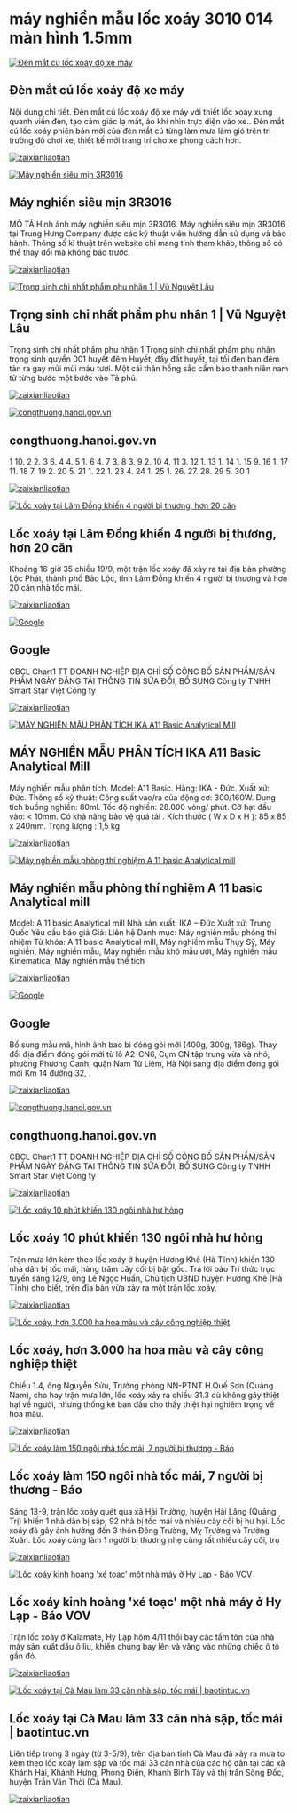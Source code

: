 # máy nghiền mẫu lốc xoáy 3010 014 màn hình 1.5mm
<a href="https://mnn.zoosnet.net/LR/Chatpre.aspx?id=MNN94995150&p=https://topgrinding.com/" target="_blank">![Đèn mắt cú lốc xoáy độ xe máy](https://github.com/technlg/images/blob/main/44.jpg)</a>
## Đèn mắt cú lốc xoáy độ xe máy
Nội dung chi tiết. Đèn mắt cú lốc xoáy độ xe máy với thiết lốc xoáy xung quanh viền đèn, tạo cảm giác lạ mắt, ảo khi nhìn trực diện vào xe.. Đèn mắt cú lốc xoáy phiên bản mới của đèn mắt cú từng làm mưa làm gió trên trị trường đồ chơi xe, thiết kế mới trang trí cho xe phong cách hơn.
<a href="https://mnn.zoosnet.net/LR/Chatpre.aspx?id=MNN94995150&p=https://topgrinding.com/" target="_blank"><img src="https://github.com/technlg/images/raw/main/chat11.jpg" alt="zaixianliaotian"/></a><a href="//whatsapp.shibangsoft.com/WhatsApp.php" ><img src="https://github.com/technlg/images/raw/main/chat11.png" alt=""></a>
<a href="https://mnn.zoosnet.net/LR/Chatpre.aspx?id=MNN94995150&p=https://topgrinding.com/" target="_blank">![Máy nghiền siêu mịn 3R3016](https://github.com/technlg/images/blob/main/19.jpg)</a>
## Máy nghiền siêu mịn 3R3016
MÔ TẢ Hình ảnh máy nghiền siêu mịn 3R3016. Máy nghiền siêu mịn 3R3016 tại Trung Hưng Company được các kỹ thuật viên hướng dẫn sử dụng và bảo hành. Thông số kĩ thuật trên website chỉ mang tính tham khảo, thông số có thể thay đổi mà không báo trước.
<a href="https://mnn.zoosnet.net/LR/Chatpre.aspx?id=MNN94995150&p=https://topgrinding.com/" target="_blank"><img src="https://github.com/technlg/images/raw/main/chat11.jpg" alt="zaixianliaotian"/></a><a href="//whatsapp.shibangsoft.com/WhatsApp.php" ><img src="https://github.com/technlg/images/raw/main/chat11.png" alt=""></a>
<a href="https://mnn.zoosnet.net/LR/Chatpre.aspx?id=MNN94995150&p=https://topgrinding.com/" target="_blank">![Trọng sinh chi nhất phẩm phu nhân 1 | Vũ Nguyệt Lâu](https://github.com/technlg/images/blob/main/6.jpg)</a>
## Trọng sinh chi nhất phẩm phu nhân 1 | Vũ Nguyệt Lâu
Trọng sinh chi nhất phẩm phu nhân 1 Trọng sinh chi nhất phẩm phu nhân trọng sinh quyển 001 huyết đêm Huyết, đầy đất huyết, tại tối đen ban đêm tản ra gay mũi mùi máu tươi. Một cái thân hồng sắc cẩm bào thanh niên nam tử từng bước một bước vào Tả phủ.
<a href="https://mnn.zoosnet.net/LR/Chatpre.aspx?id=MNN94995150&p=https://topgrinding.com/" target="_blank"><img src="https://github.com/technlg/images/raw/main/chat11.jpg" alt="zaixianliaotian"/></a><a href="//whatsapp.shibangsoft.com/WhatsApp.php" ><img src="https://github.com/technlg/images/raw/main/chat11.png" alt=""></a>
<a href="https://mnn.zoosnet.net/LR/Chatpre.aspx?id=MNN94995150&p=https://topgrinding.com/" target="_blank">![congthuong.hanoi.gov.vn](https://github.com/technlg/images/blob/main/14.jpg)</a>
## congthuong.hanoi.gov.vn
1 10. 2 2. 3 6. 4 4. 5 1. 6 4. 7 3. 8 3. 9 2. 10 4. 11 3. 12 1. 13 1. 14 1. 15 9. 16 1. 17 11. 18 7. 19 2. 20 5. 21 1. 22 1. 23 4. 24 1. 25 1. 26. 27. 28. 29 5. 30 1 
<a href="https://mnn.zoosnet.net/LR/Chatpre.aspx?id=MNN94995150&p=https://topgrinding.com/" target="_blank"><img src="https://github.com/technlg/images/raw/main/chat11.jpg" alt="zaixianliaotian"/></a><a href="//whatsapp.shibangsoft.com/WhatsApp.php" ><img src="https://github.com/technlg/images/raw/main/chat11.png" alt=""></a>
<a href="https://mnn.zoosnet.net/LR/Chatpre.aspx?id=MNN94995150&p=https://topgrinding.com/" target="_blank">![Lốc xoáy tại Lâm Đồng khiến 4 người bị thương, hơn 20 căn ](https://github.com/technlg/images/blob/main/20.jpg)</a>
## Lốc xoáy tại Lâm Đồng khiến 4 người bị thương, hơn 20 căn 
Khoảng 16 giờ 35 chiều 19/9, một trận lốc xoáy đã xảy ra tại địa bàn phường Lộc Phát, thành phố Bảo Lộc, tỉnh Lâm Đồng khiến 4 người bị thương và hơn 20 căn nhà tốc mái.
<a href="https://mnn.zoosnet.net/LR/Chatpre.aspx?id=MNN94995150&p=https://topgrinding.com/" target="_blank"><img src="https://github.com/technlg/images/raw/main/chat11.jpg" alt="zaixianliaotian"/></a><a href="//whatsapp.shibangsoft.com/WhatsApp.php" ><img src="https://github.com/technlg/images/raw/main/chat11.png" alt=""></a>
<a href="https://mnn.zoosnet.net/LR/Chatpre.aspx?id=MNN94995150&p=https://topgrinding.com/" target="_blank">![Google](https://github.com/technlg/images/blob/main/60.jpg)</a>
## Google
CBCL Chart1 TT DOANH NGHIỆP ĐỊA CHỈ SỐ CÔNG BỐ SẢN PHẨM/SẢN PHẨM NGÀY ĐĂNG TẢI THÔNG TIN SỬA ĐỔI, BỔ SUNG Công ty TNHH Smart Star Việt Công ty
<a href="https://mnn.zoosnet.net/LR/Chatpre.aspx?id=MNN94995150&p=https://topgrinding.com/" target="_blank"><img src="https://github.com/technlg/images/raw/main/chat11.jpg" alt="zaixianliaotian"/></a><a href="//whatsapp.shibangsoft.com/WhatsApp.php" ><img src="https://github.com/technlg/images/raw/main/chat11.png" alt=""></a>
<a href="https://mnn.zoosnet.net/LR/Chatpre.aspx?id=MNN94995150&p=https://topgrinding.com/" target="_blank">![MÁY NGHIỀN MẪU PHÂN TÍCH IKA A11 Basic Analytical Mill](https://github.com/technlg/images/blob/main/59.jpg)</a>
## MÁY NGHIỀN MẪU PHÂN TÍCH IKA A11 Basic Analytical Mill
Máy nghiền mẫu phân tích. Model: A11 Basic. Hãng: IKA - Đức. Xuất xứ: Đức. Thông số kỹ thuât: Công suất vào/ra của động cơ: 300/160W. Dung tích buồng nghiền: 80ml. Tốc độ nghiền: 28.000 vòng/ phút. Cỡ hạt đầu vào: < 10mm. Có khả năng bảo vệ quá tải . Kích thước ( W x D x H ): 85 x 85 x 240mm. Trọng lượng : 1,5 kg 
<a href="https://mnn.zoosnet.net/LR/Chatpre.aspx?id=MNN94995150&p=https://topgrinding.com/" target="_blank"><img src="https://github.com/technlg/images/raw/main/chat11.jpg" alt="zaixianliaotian"/></a><a href="//whatsapp.shibangsoft.com/WhatsApp.php" ><img src="https://github.com/technlg/images/raw/main/chat11.png" alt=""></a>
<a href="https://mnn.zoosnet.net/LR/Chatpre.aspx?id=MNN94995150&p=https://topgrinding.com/" target="_blank">![Máy nghiền mẫu phòng thí nghiệm A 11 basic Analytical mill](https://github.com/technlg/images/blob/main/57.jpg)</a>
## Máy nghiền mẫu phòng thí nghiệm A 11 basic Analytical mill
Model: A 11 basic Analytical mill Nhà sản xuất: IKA – Đức Xuất xứ: Trung Quốc Yêu cầu báo giá Giá: Liên hệ Danh mục: Máy nghiền mẫu phòng thí nhiệm Từ khóa: A 11 basic Analytical mill, Máy nghiềm mẫu Thụy Sỹ, Máy nghiền, Máy nghiền mẫu, Máy nghiền mẫu khô mẫu ướt, Máy nghiền mẫu Kinematica, Máy nghiền mẫu thể tích 
<a href="https://mnn.zoosnet.net/LR/Chatpre.aspx?id=MNN94995150&p=https://topgrinding.com/" target="_blank"><img src="https://github.com/technlg/images/raw/main/chat11.jpg" alt="zaixianliaotian"/></a><a href="//whatsapp.shibangsoft.com/WhatsApp.php" ><img src="https://github.com/technlg/images/raw/main/chat11.png" alt=""></a>
<a href="https://mnn.zoosnet.net/LR/Chatpre.aspx?id=MNN94995150&p=https://topgrinding.com/" target="_blank">![Google](https://github.com/technlg/images/blob/main/51.jpg)</a>
## Google
Bổ sung mẫu mã, hình ảnh bao bì đóng gói mới (400g, 300g, 186g). Thay đổi địa điểm đóng gói mới từ lô A2-CN6, Cụm CN tập trung vừa và nhỏ, phường Phương Canh, quận Nam Từ Liêm, Hà Nội sang địa điểm đóng gói mới Km 14 đường 32, .
<a href="https://mnn.zoosnet.net/LR/Chatpre.aspx?id=MNN94995150&p=https://topgrinding.com/" target="_blank"><img src="https://github.com/technlg/images/raw/main/chat11.jpg" alt="zaixianliaotian"/></a><a href="//whatsapp.shibangsoft.com/WhatsApp.php" ><img src="https://github.com/technlg/images/raw/main/chat11.png" alt=""></a>
<a href="https://mnn.zoosnet.net/LR/Chatpre.aspx?id=MNN94995150&p=https://topgrinding.com/" target="_blank">![congthuong.hanoi.gov.vn](https://github.com/technlg/images/blob/main/8.jpg)</a>
## congthuong.hanoi.gov.vn
CBCL Chart1 TT DOANH NGHIỆP ĐỊA CHỈ SỐ CÔNG BỐ SẢN PHẨM/SẢN PHẨM NGÀY ĐĂNG TẢI THÔNG TIN SỬA ĐỔI, BỔ SUNG Công ty TNHH Smart Star Việt Công ty
<a href="https://mnn.zoosnet.net/LR/Chatpre.aspx?id=MNN94995150&p=https://topgrinding.com/" target="_blank"><img src="https://github.com/technlg/images/raw/main/chat11.jpg" alt="zaixianliaotian"/></a><a href="//whatsapp.shibangsoft.com/WhatsApp.php" ><img src="https://github.com/technlg/images/raw/main/chat11.png" alt=""></a>
<a href="https://mnn.zoosnet.net/LR/Chatpre.aspx?id=MNN94995150&p=https://topgrinding.com/" target="_blank">![Lốc xoáy 10 phút khiến 130 ngôi nhà hư hỏng](https://github.com/technlg/images/blob/main/49.jpg)</a>
## Lốc xoáy 10 phút khiến 130 ngôi nhà hư hỏng
Trận mưa lớn kèm theo lốc xoáy ở huyện Hương Khê (Hà Tĩnh) khiến 130 nhà dân bị tốc mái, hàng trăm cây cối bị bật gốc. Trả lời báo Tri thức trực tuyến sáng 12/9, ông Lê Ngọc Huấn, Chủ tịch UBND huyện Hương Khê (Hà Tĩnh) cho biết, trên địa bàn vừa xảy ra một trận lốc xoáy.
<a href="https://mnn.zoosnet.net/LR/Chatpre.aspx?id=MNN94995150&p=https://topgrinding.com/" target="_blank"><img src="https://github.com/technlg/images/raw/main/chat11.jpg" alt="zaixianliaotian"/></a><a href="//whatsapp.shibangsoft.com/WhatsApp.php" ><img src="https://github.com/technlg/images/raw/main/chat11.png" alt=""></a>
<a href="https://mnn.zoosnet.net/LR/Chatpre.aspx?id=MNN94995150&p=https://topgrinding.com/" target="_blank">![Lốc xoáy, hơn 3.000 ha hoa màu và cây công nghiệp thiệt ](https://github.com/technlg/images/blob/main/63.jpg)</a>
## Lốc xoáy, hơn 3.000 ha hoa màu và cây công nghiệp thiệt 
Chiều 1.4, ông Nguyễn Sửu, Trưởng phòng NN-PTNT H.Quế Sơn (Quảng Nam), cho hay trận mưa lớn, lốc xoáy xảy ra chiều 31.3 dù không gây thiệt hại về người, nhưng thống kê ban đầu cho thấy thiệt hại nghiêm trọng về hoa màu.
<a href="https://mnn.zoosnet.net/LR/Chatpre.aspx?id=MNN94995150&p=https://topgrinding.com/" target="_blank"><img src="https://github.com/technlg/images/raw/main/chat11.jpg" alt="zaixianliaotian"/></a><a href="//whatsapp.shibangsoft.com/WhatsApp.php" ><img src="https://github.com/technlg/images/raw/main/chat11.png" alt=""></a>
<a href="https://mnn.zoosnet.net/LR/Chatpre.aspx?id=MNN94995150&p=https://topgrinding.com/" target="_blank">![Lốc xoáy làm 150 ngôi nhà tốc mái, 7 người bị thương - Báo ](https://github.com/technlg/images/blob/main/66.jpg)</a>
## Lốc xoáy làm 150 ngôi nhà tốc mái, 7 người bị thương - Báo 
Sáng 13-9, trận lốc xoáy quét qua xã Hải Trường, huyện Hải Lăng (Quảng Trị) khiến 1 nhà dân bị sập, 92 nhà bị tốc mái và nhiều cây cối bị hư hại. Lốc xoáy đã gây ảnh hưởng đến 3 thôn Đông Trường, Mỵ Trường và Trường Xuân. Lốc xoáy cũng làm 1 người bị thương nhẹ cùng rất nhiều cây cối, trụ 
<a href="https://mnn.zoosnet.net/LR/Chatpre.aspx?id=MNN94995150&p=https://topgrinding.com/" target="_blank"><img src="https://github.com/technlg/images/raw/main/chat11.jpg" alt="zaixianliaotian"/></a><a href="//whatsapp.shibangsoft.com/WhatsApp.php" ><img src="https://github.com/technlg/images/raw/main/chat11.png" alt=""></a>
<a href="https://mnn.zoosnet.net/LR/Chatpre.aspx?id=MNN94995150&p=https://topgrinding.com/" target="_blank">![Lốc xoáy kinh hoàng 'xé toạc' một nhà máy ở Hy Lạp - Báo VOV](https://github.com/technlg/images/blob/main/33.jpg)</a>
## Lốc xoáy kinh hoàng 'xé toạc' một nhà máy ở Hy Lạp - Báo VOV
Trận lốc xoáy ở Kalamate, Hy Lạp hôm 4/11 thổi bay các tấm tôn của nhà máy sản xuất dầu ô liu, khiến chúng bay lên và văng vào những chiếc ô tô gần đó.
<a href="https://mnn.zoosnet.net/LR/Chatpre.aspx?id=MNN94995150&p=https://topgrinding.com/" target="_blank"><img src="https://github.com/technlg/images/raw/main/chat11.jpg" alt="zaixianliaotian"/></a><a href="//whatsapp.shibangsoft.com/WhatsApp.php" ><img src="https://github.com/technlg/images/raw/main/chat11.png" alt=""></a>
<a href="https://mnn.zoosnet.net/LR/Chatpre.aspx?id=MNN94995150&p=https://topgrinding.com/" target="_blank">![Lốc xoáy tại Cà Mau làm 33 căn nhà sập, tốc mái | baotintuc.vn](https://github.com/technlg/images/blob/main/52.jpg)</a>
## Lốc xoáy tại Cà Mau làm 33 căn nhà sập, tốc mái | baotintuc.vn
Liên tiếp trong 3 ngày (từ 3-5/9), trên địa bàn tỉnh Cà Mau đã xảy ra mưa to kèm theo lốc xoáy làm sập và tốc mái 33 căn nhà của các hộ dân tại các xã Khánh Hải, Khánh Hưng, Phong Điền, Khánh Bình Tây và thị trấn Sông Đốc, huyện Trần Văn Thời (Cà Mau).
<a href="https://mnn.zoosnet.net/LR/Chatpre.aspx?id=MNN94995150&p=https://topgrinding.com/" target="_blank"><img src="https://github.com/technlg/images/raw/main/chat11.jpg" alt="zaixianliaotian"/></a><a href="//whatsapp.shibangsoft.com/WhatsApp.php" ><img src="https://github.com/technlg/images/raw/main/chat11.png" alt=""></a>
